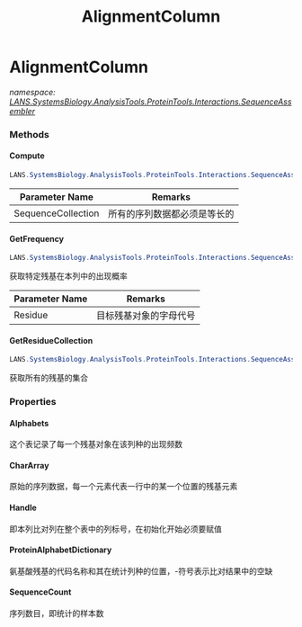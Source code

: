 ﻿---
title: AlignmentColumn
---

# AlignmentColumn
_namespace: [LANS.SystemsBiology.AnalysisTools.ProteinTools.Interactions.SequenceAssembler](N-LANS.SystemsBiology.AnalysisTools.ProteinTools.Interactions.SequenceAssembler.html)_





### Methods

#### Compute
```csharp
LANS.SystemsBiology.AnalysisTools.ProteinTools.Interactions.SequenceAssembler.AlignmentColumn.Compute(System.String[])
```


|Parameter Name|Remarks|
|--------------|-------|
|SequenceCollection|所有的序列数据都必须是等长的|


#### GetFrequency
```csharp
LANS.SystemsBiology.AnalysisTools.ProteinTools.Interactions.SequenceAssembler.AlignmentColumn.GetFrequency(System.Char)
```
获取特定残基在本列中的出现概率

|Parameter Name|Remarks|
|--------------|-------|
|Residue|目标残基对象的字母代号|


#### GetResidueCollection
```csharp
LANS.SystemsBiology.AnalysisTools.ProteinTools.Interactions.SequenceAssembler.AlignmentColumn.GetResidueCollection
```
获取所有的残基的集合


### Properties

#### Alphabets
这个表记录了每一个残基对象在该列种的出现频数
#### CharArray
原始的序列数据，每一个元素代表一行中的某一个位置的残基元素
#### Handle
即本列比对列在整个表中的列标号，在初始化开始必须要赋值
#### ProteinAlphabetDictionary
氨基酸残基的代码名称和其在统计列种的位置，-符号表示比对结果中的空缺
#### SequenceCount
序列数目，即统计的样本数
